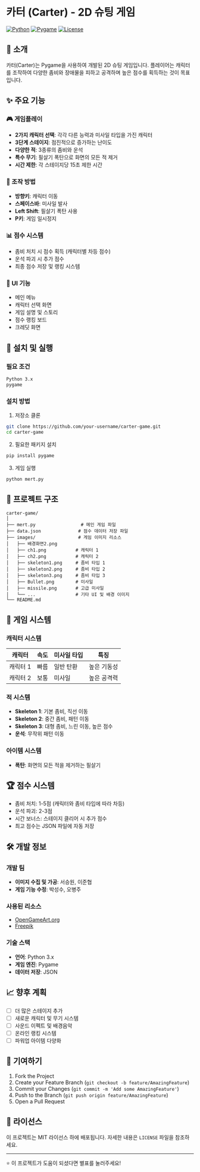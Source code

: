 # 카터 (Carter) - 2D 슈팅 게임

[![Python](https://img.shields.io/badge/Python-3.x-blue.svg)](https://www.python.org/)
[![Pygame](https://img.shields.io/badge/Pygame-2.x-green.svg)](https://www.pygame.org/)
[![License](https://img.shields.io/badge/License-MIT-yellow.svg)](LICENSE)

## 📖 소개

카터(Carter)는 Pygame을 사용하여 개발된 2D 슈팅 게임입니다. 플레이어는 캐릭터를 조작하여 다양한 좀비와 장애물을 피하고 공격하며 높은 점수를 획득하는 것이 목표입니다.

## ✨ 주요 기능

### 🎮 게임플레이
- **2가지 캐릭터 선택**: 각각 다른 능력과 미사일 타입을 가진 캐릭터
- **3단계 스테이지**: 점진적으로 증가하는 난이도
- **다양한 적**: 3종류의 좀비와 운석
- **특수 무기**: 필살기 폭탄으로 화면의 모든 적 제거
- **시간 제한**: 각 스테이지당 15초 제한 시간

### 🎯 조작 방법
- **방향키**: 캐릭터 이동
- **스페이스바**: 미사일 발사
- **Left Shift**: 필살기 폭탄 사용
- **P키**: 게임 일시정지

### 📊 점수 시스템
- 좀비 처치 시 점수 획득 (캐릭터별 차등 점수)
- 운석 파괴 시 추가 점수
- 최종 점수 저장 및 랭킹 시스템

### 🎨 UI 기능
- 메인 메뉴
- 캐릭터 선택 화면
- 게임 설명 및 스토리
- 점수 랭킹 보드
- 크레딧 화면

## 🚀 설치 및 실행

### 필요 조건
```bash
Python 3.x
pygame
```

### 설치 방법
1. 저장소 클론
```bash
git clone https://github.com/your-username/carter-game.git
cd carter-game
```

2. 필요한 패키지 설치
```bash
pip install pygame
```

3. 게임 실행
```bash
python mert.py
```

## 📁 프로젝트 구조

```
carter-game/
│
├── mert.py                 # 메인 게임 파일
├── data.json              # 점수 데이터 저장 파일
├── images/                # 게임 이미지 리소스
│   ├── 배경화면2.png
│   ├── ch1.png           # 캐릭터 1
│   ├── ch2.png           # 캐릭터 2
│   ├── skeleton1.png     # 좀비 타입 1
│   ├── skeleton2.png     # 좀비 타입 2
│   ├── skeleton3.png     # 좀비 타입 3
│   ├── Bullet.png        # 미사일
│   ├── missile.png       # 고급 미사일
│   └── ...               # 기타 UI 및 배경 이미지
└── README.md
```

## 🎯 게임 시스템

### 캐릭터 시스템
| 캐릭터 | 속도 | 미사일 타입 | 특징 |
|--------|------|-------------|------|
| 캐릭터 1 | 빠름 | 일반 탄환 | 높은 기동성 |
| 캐릭터 2 | 보통 | 미사일 | 높은 공격력 |

### 적 시스템
- **Skeleton 1**: 기본 좀비, 직선 이동
- **Skeleton 2**: 중간 좀비, 패턴 이동
- **Skeleton 3**: 대형 좀비, 느린 이동, 높은 점수
- **운석**: 무작위 패턴 이동

### 아이템 시스템
- **폭탄**: 화면의 모든 적을 제거하는 필살기

## 🏆 점수 시스템

- 좀비 처치: 1-5점 (캐릭터와 좀비 타입에 따라 차등)
- 운석 파괴: 2-3점
- 시간 보너스: 스테이지 클리어 시 추가 점수
- 최고 점수는 JSON 파일에 자동 저장

## 🛠️ 개발 정보

### 개발 팀
- **이미지 수집 및 가공**: 서승원, 이준협
- **게임 기능 수정**: 박성수, 오병주

### 사용된 리소스
- [OpenGameArt.org](https://opengameart.org/)
- [Freepik](https://kr.freepik.com/)

### 기술 스택
- **언어**: Python 3.x
- **게임 엔진**: Pygame
- **데이터 저장**: JSON



## 📈 향후 계획

- [ ] 더 많은 스테이지 추가
- [ ] 새로운 캐릭터 및 무기 시스템
- [ ] 사운드 이펙트 및 배경음악
- [ ] 온라인 랭킹 시스템
- [ ] 파워업 아이템 다양화

## 🤝 기여하기

1. Fork the Project
2. Create your Feature Branch (`git checkout -b feature/AmazingFeature`)
3. Commit your Changes (`git commit -m 'Add some AmazingFeature'`)
4. Push to the Branch (`git push origin feature/AmazingFeature`)
5. Open a Pull Request

## 📝 라이선스

이 프로젝트는 MIT 라이선스 하에 배포됩니다. 자세한 내용은 `LICENSE` 파일을 참조하세요.



---

⭐ 이 프로젝트가 도움이 되셨다면 별표를 눌러주세요!
